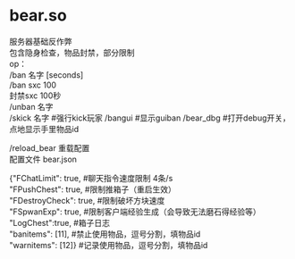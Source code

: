 # bear.so
服务器基础反作弊  
包含隐身检查，物品封禁，部分限制  
op：  
/ban 名字 [seconds]  
/ban sxc 100  
封禁sxc 100秒  
/unban 名字  
/skick 名字  #强行kick玩家
/bangui  #显示guiban
/bear_dbg #打开debug开关，点地显示手里物品id

/reload_bear 重载配置  
配置文件 bear.json  

{"FChatLimit": true, #聊天指令速度限制 4条/s  
"FPushChest": true,  #限制推箱子（重启生效）  
"FDestroyCheck": true,  #限制破坏方块速度  
"FSpwanExp": true,  #限制客户端经验生成（会导致无法磨石得经验等）  
"LogChest":true, #箱子日志  
"banitems": [11], #禁止使用物品，逗号分割，填物品id  
 "warnitems": [12]} #记录使用物品，逗号分割，填物品id  

